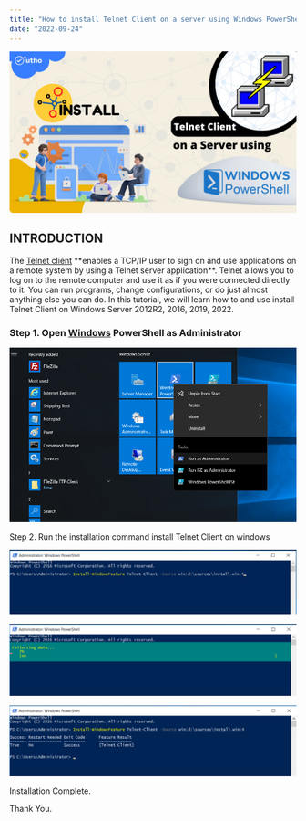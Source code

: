 ```yaml
---
title: "How to install Telnet Client on a server using Windows PowerShell"
date: "2022-09-24"
---
```


![install Telnet Client on Windows](images/How-to-install-Telnet-Client-on-a-server-using-Windows-PowerShell_utho.jpg)

## INTRODUCTION

The [Telnet client](https://learn.microsoft.com/en-us/windows-server/administration/windows-commands/telnet?ranMID=43674&ranEAID=rl2xnKiLcHs&ranSiteID=rl2xnKiLcHs-PPfKRjba7d_vjMlCOESJzw&epi=rl2xnKiLcHs-PPfKRjba7d_vjMlCOESJzw&irgwc=1&OCID=AID2200057_aff_7795_1243925&tduid=(ir__cxccsrg9gwkfbxxxzokk9eet332xcttpytrqfyqi00)(7795)(1243925)(rl2xnKiLcHs-PPfKRjba7d_vjMlCOESJzw)()&irclickid=_cxccsrg9gwkfbxxxzokk9eet332xcttpytrqfyqi00) **enables a TCP/IP user to sign on and use applications on a remote system by using a Telnet server application**. Telnet allows you to log on to the remote computer and use it as if you were connected directly to it. You can run programs, change configurations, or do just almost anything else you can do. In this tutorial, we will learn how to and use install Telnet Client on Windows Server 2012R2, 2016, 2019, 2022.

### Step 1. Open [Windows](https://utho.com/docs/tutorial/how-to-configure-ftp-server-on-windows-server-2019/) PowerShell as Administrator

![install Telnet Client on Windows](images/Screenshot_1-18.png)

Step 2. Run the installation command install Telnet Client on windows

![install Telnet Client on Windows](images/Screenshot_2-25-1024x229.png)

![](images/Screenshot_3-19-1024x257.png)

![install Telnet Client on Windows](images/Screenshot_5-17-1024x251.png)

Installation Complete.

Thank You.
